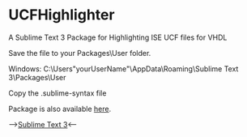 # UCFHighlighter
A Sublime Text 3 Package for Highlighting ISE UCF files for VHDL

Save the file to your Packages\User folder.

Windows: C:\Users"yourUserName"\AppData\Roaming\Sublime Text 3\Packages\User

Copy the .sublime-syntax file

Package is also available [here](https://packagecontrol.io).

-->[Sublime Text 3](http://www.sublimetext.com/3)<--
